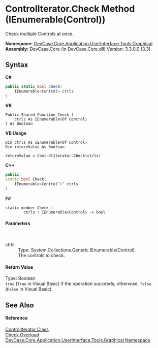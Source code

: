 # ControlIterator.Check Method (IEnumerable(Control))
 

Check multiple Controls at once.

**Namespace:**&nbsp;<a href="N_DevCase_Core_Application_UserInterface_Tools_Graphical">DevCase.Core.Application.UserInterface.Tools.Graphical</a><br />**Assembly:**&nbsp;DevCase.Core (in DevCase.Core.dll) Version: 3.3.0.0 (3.3)

## Syntax

**C#**<br />
``` C#
public static bool Check(
	IEnumerable<Control> ctrls
)
```

**VB**<br />
``` VB
Public Shared Function Check ( 
	ctrls As IEnumerable(Of Control)
) As Boolean
```

**VB Usage**<br />
``` VB Usage
Dim ctrls As IEnumerable(Of Control)
Dim returnValue As Boolean

returnValue = ControlIterator.Check(ctrls)
```

**C++**<br />
``` C++
public:
static bool Check(
	IEnumerable<Control^>^ ctrls
)
```

**F#**<br />
``` F#
static member Check : 
        ctrls : IEnumerable<Control> -> bool 

```


#### Parameters
&nbsp;<dl><dt>ctrls</dt><dd>Type: System.Collections.Generic.IEnumerable(Control)<br />The controls to check.</dd></dl>

#### Return Value
Type: Boolean<br />`true` (`True` in Visual Basic) if the operation succeeds; otherwise, `false` (`False` in Visual Basic).

## See Also


#### Reference
<a href="T_DevCase_Core_Application_UserInterface_Tools_Graphical_ControlIterator">ControlIterator Class</a><br /><a href="Overload_DevCase_Core_Application_UserInterface_Tools_Graphical_ControlIterator_Check">Check Overload</a><br /><a href="N_DevCase_Core_Application_UserInterface_Tools_Graphical">DevCase.Core.Application.UserInterface.Tools.Graphical Namespace</a><br />